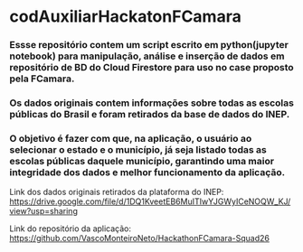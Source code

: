 # codAuxiliarHackatonFCamara

### Essse repositório contem um script escrito em python(jupyter notebook) para manipulação, análise e inserção de dados em repositório de BD do Cloud Firestore para uso no case proposto pela FCamara.
### Os dados originais contem informações sobre todas as escolas públicas do Brasil e foram retirados da base de dados do INEP.
### O objetivo é fazer com que, na aplicação, o usuário ao selecionar o estado e o município, já seja listado todas as escolas públicas daquele município, garantindo uma maior integridade dos dados e melhor funcionamento da aplicação.

Link dos dados originais retirados da plataforma do INEP:
https://drive.google.com/file/d/1DQ1KveetEB6MuITIwYJGWyICeNOQW_KJ/view?usp=sharing

Link do repositório da aplicação:
https://github.com/VascoMonteiroNeto/HackathonFCamara-Squad26
